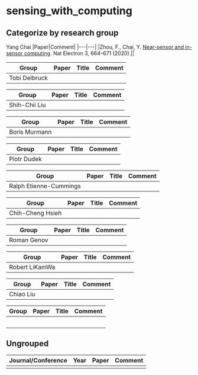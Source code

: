 # sensing_with_computing
## Categorize by research group
Yang Chai
|Paper|Comment|
|---|---|
|Zhou, F., Chai, Y.  [Near-sensor and in-sensor computing](https://doi.org/10.1038/s41928-020-00501-9).  Nat Electron 3, 664–671 (2020).||

|Group|Paper|Title|Comment|
|---|---|---|---|
|Tobi Delbruck||||

|Group|Paper|Title|Comment|
|---|---|---|---|
|Shih-Chii Liu||||

|Group|Paper|Title|Comment|
|---|---|---|---|
|Boris Murmann||||

|Group|Paper|Title|Comment|
|---|---|---|---|
|Piotr Dudek||||

|Group|Paper|Title|Comment|
|---|---|---|---|
|Ralph Etienne-Cummings||||

|Group|Paper|Title|Comment|
|---|---|---|---|
|Chih-Cheng Hsieh||||

|Group|Paper|Title|Comment|
|---|---|---|---|
|Roman Genov||||

|Group|Paper|Title|Comment|
|---|---|---|---|
|Robert LiKamWa||||

|Group|Paper|Title|Comment|
|---|---|---|---|
|Chiao Liu||||

|Group|Paper|Title|Comment|
|---|---|---|---|
|||||
|||||
|||||
|||||
|||||

## Ungrouped
|Journal/Conference|Year|Paper|Comment|
|---|---|---|---|
|||||
